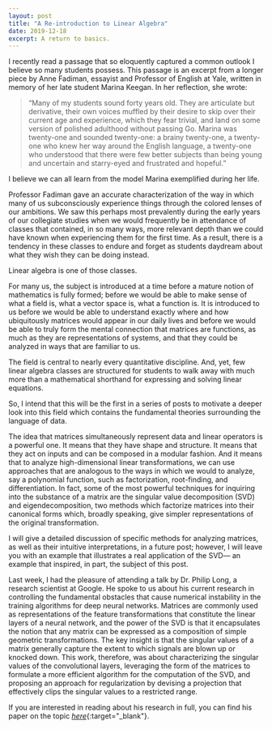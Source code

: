 ```yaml
---
layout: post
title: "A Re-introduction to Linear Algebra"
date: 2019-12-18
excerpt: A return to basics.
---
```


I recently read a passage that so eloquently captured a common outlook I believe so many students possess. This passage is an excerpt from a longer piece by Anne Fadiman, essayist and Professor of English at Yale, written in memory of her late student Marina Keegan. In her reflection, she wrote:

> “Many of my students sound forty years old. They are articulate but derivative, their own voices muffled by their desire to skip over their current age and experience, which they fear trivial, and land on some version of polished adulthood without passing Go. Marina was twenty-one and sounded twenty-one: a brainy twenty-one, a twenty-one who knew her way around the English language, a twenty-one who understood that there were few better subjects than being young and uncertain and starry-eyed and frustrated and hopeful.”

I believe we can all learn from the model Marina exemplified during her life.

Professor Fadiman gave an accurate characterization of the way in which many of us subconsciously experience things through the colored lenses of our ambitions. We saw this perhaps most prevalently during the early years of our collegiate studies when we would frequently be in attendance of classes that contained, in so many ways, more relevant depth than we could have known when experiencing them for the first time. As a result, there is a tendency in these classes to endure and forget as students daydream about what they wish they can be doing instead.

Linear algebra is one of those classes.

For many us, the subject is introduced at a time before a mature notion of mathematics is fully formed; before we would be able to make sense of what a field is, what a vector space is, what a function is. It is introduced to us before we would be able to understand exactly where and how ubiquitously matrices would appear in our daily lives and before we would be able to truly form the mental connection that matrices are functions, as much as they are representations of systems, and that they could be analyzed in ways that are familiar to us.

The field is central to nearly every quantitative discipline. And, yet, few linear algebra classes are structured for students to walk away with much more than a mathematical shorthand for expressing and solving linear equations.

So, I intend that this will be the first in a series of posts to motivate a deeper look into this field which contains the fundamental theories surrounding the language of data.

The idea that matrices simultaneously represent data and linear operators is a powerful one. It means that they have shape and structure. It means that they act on inputs and can be composed in a modular fashion. And it means that to analyze high-dimensional linear transformations, we can use approaches that are analogous to the ways in which we would to analyze, say a polynomial function, such as factorization, root-finding, and differentiation. In fact, some of the most powerful techniques for inquiring into the substance of a matrix are the singular value decomposition (SVD) and eigendecomposition, two methods which factorize matrices into their canonical forms which, broadly speaking, give simpler representations of the original transformation.

I will give a detailed discussion of specific methods for analyzing matrices, as well as their intuitive interpretations, in a future post; however, I will leave you with an example that illustrates a real application of the SVD— an example that inspired, in part, the subject of this post.

Last week, I had the pleasure of attending a talk by Dr. Philip Long, a research scientist at Google. He spoke to us about his current research in controlling the fundamental obstacles that cause numerical instability in the training algorithms for deep neural networks. Matrices are commonly used as representations of the feature transformations that constitute the linear layers of a neural network, and the power of the SVD is that it encapsulates the notion that any matrix can be expressed as a composition of simple geometric transformations. The key insight is that the singular values of a matrix generally capture the extent to which signals are blown up or knocked down. This work, therefore, was about characterizing the singular values of the convolutional layers, leveraging the form of the matrices to formulate a more efficient algorithm for the computation of the SVD, and proposing an approach for regularization by devising a projection that effectively clips the singular values to a restricted range. 

If you are interested in reading about his research in full, you can find his paper on the topic [_here_](https://arxiv.org/abs/1805.10408){:target="_blank"}.



<!-- If you were to come across a basic algebraic function, such as $$f(x) = x^2 + 4x + 3$$, what images would come to mind?

Most would visualize its parabolic shape. Through inspection, one might immediately recognize that the function crosses the vertical axis at the value 3. And those who are quick with arithmetic might recognize that the function can be factorized into a product of two simpler polynomials: $$x + 1$$ and $$x + 3$$. Through this factorization, the roots of the function immediately become apparent. And those who want to go even further might consider differentiating the function, allowing them to identify stationary points, quantify intervals of change, and quantify curvature. 

This problem is, of course, trivial for most. However, the spirit underlying this example is subtly profound. Through processes such as these, we were able to uncover the function’s shape and tendencies which give insight into the _action_ of the function when applied to arbitrary inputs. And, importantly, we queried all of this information without creating any plots or visualizations that, for functions with which are less familiar, are generally available only through the evaluation of the function over a large, if not infinite, range of inputs. 

For simple problems such as these, the significance of this analytical practice may not be apparent; nonetheless, it is worth noting that analogous notions may be applied to the cases of vector-valued functions and inputs as well, many of which are impossible to visualize. 

So, I introduce this notion because it provides a surprisingly elegant model for how one might effectively consider high-dimensional problems which appear ubiquitously in applications in machine learning and other quantitative fields inside and outside of science and engineering. 

Linear algebra is fundamentally important for building representions of many of these problems. So, through this post I would like to establish several grounding principles and perspectives in the subject before moving into more advanced discussions. 

One of the core insights in linear algebra is that matrices can be interpreted as representations of linear operators. In other words, matrices are functions, and they encode linear mappings from one vector space to another. Under this interpretation, matrix-vector products encode the applications of the linear transformation to vector-valued inputs, and matrix-matrix products encode the compositions of linear transformations with each other. 

This interpretation is simple, yet profound. It means that we can begin to consider the _action_ of the matrix in a manner analogous to how we had considered the action of the elementary algebraic function discussed previously. 

One way we might begin to develop intuition for the action of a matrix is through _matrix decomposition_, a powerful family of techniques for factorizing a matrix into matrix products which expose valuable information regarding the geometry of a transformation. They can also be used to improve computational efficiency. 

Two of the most important matrix decompositions are the _singular value decomposition_ (SVD) and _eigendecomposition_. These topics are too important to condense into a single post, so I will reserve their extended discussion for a future post. However, to motivate their study, I will leave you with an applied example that inspired the current post.

Last week, I had the pleasure of listening to a seminar by Dr. Philip Long, a Research Scientist at Google. His talk was about his current research characterizing the singular values of the convolutional layers of a deep neural network. To summarize, a fundamental obstacle to the effective training of deep neural networks are the exploding and vanishing gradients of propagated signals. A key insight is that because the layers of a neural network can be interpreted as a composition of feature transformations, the factor by which a layer increases or decreases the magnitude of a signal is bounded by the singular values of the matrix associated with the transformation. This insight leads to an approach for regularizing the layers by performing a projection that effectively “clips” the singular values, which is very cool.

His research also derives an efficient algorithm for computing the SVD applicable to the particular shape of the linear transformations associated with the convolutional layers, which enables the the practical application of this approach.

For those who are interested in reading about his research in full, you can find his paper on the topic [here](https://arxiv.org/abs/1805.10408){:target="_blank"}.

I want this to be a gentle reminder that regardless of how you apply linear algebra— that is, whether you view matrices as representation of relationships, networks, physical systems, or objects, matrices are more than just containers for data. At the heart of every matrix, there is structure, and understanding their underlying forms allows for more thoughtful and perceptive approaches to problem-solving. -->
